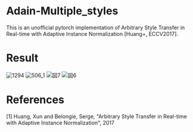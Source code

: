 # Adain-Multiple_styles
This is an unofficial pytorch implementation of Arbitrary Style Transfer in Real-time with Adaptive Instance Normalization [Huang+, ECCV2017].

# Result 
![1294](https://user-images.githubusercontent.com/106640971/223922112-d58824b5-320e-4b73-8681-fd82c755f938.png)
![506_1](https://user-images.githubusercontent.com/106640971/223922221-cbee8766-d414-4a5a-b36a-eb969a74f33f.png)
![図7](https://user-images.githubusercontent.com/106640971/223922265-522d7883-a07d-4cd4-a5c8-d3bfd55db34d.png)
![図6](https://user-images.githubusercontent.com/106640971/223922318-02248e46-3e0a-478f-b9ac-2fbd63cbf1d8.png)

# References
[1] Huang, Xun and Belongie, Serge, "Arbitrary Style Transfer in Real-time with Adaptive Instance Normalization", 2017
